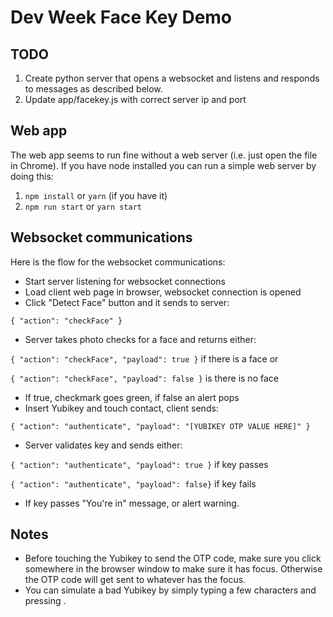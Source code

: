 # Dev Week Face Key Demo

## TODO

1. Create python server that opens a websocket and listens and responds to messages as described below.
2. Update app/facekey.js with correct server ip and port

## Web app

The web app seems to run fine without a web server (i.e. just open the file in Chrome). If you have node installed you can run a simple web server by doing this:

1. `npm install` or `yarn` (if you have it)
2. `npm run start` or `yarn start`

## Websocket communications

Here is the flow for the websocket communications:

- Start server listening for websocket connections
- Load client web page in browser, websocket connection is opened
- Click "Detect Face" button and it sends to server:

`{ "action": "checkFace" }`

- Server takes photo checks for a face and returns either:

`{ "action": "checkFace", "payload": true }` if there is a face or

`{ "action": "checkFace", "payload": false }` is there is no face

- If true, checkmark goes green, if false an alert pops
- Insert Yubikey and touch contact, client sends:

`{ "action": "authenticate", "payload": "[YUBIKEY OTP VALUE HERE]" }`

- Server validates key and sends either:

`{ "action": "authenticate", "payload": true }` if key passes

`{ "action": "authenticate", "payload": false}` if key fails

- If key passes "You're in" message, or alert warning.

## Notes

- Before touching the Yubikey to send the OTP code, make sure you click somewhere in the browser window to make sure it has focus. Otherwise the OTP code will get sent to whatever has the focus.
- You can simulate a bad Yubikey by simply typing a few characters and pressing <ENTER>.
